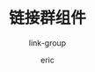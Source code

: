 ---
category: 组件
type: 通用组件
title: 链接群组件
subtitle: link-group
author:
  - eric
description: 链接群组件
cover:
tags:
  - 链接
  - 操作
---